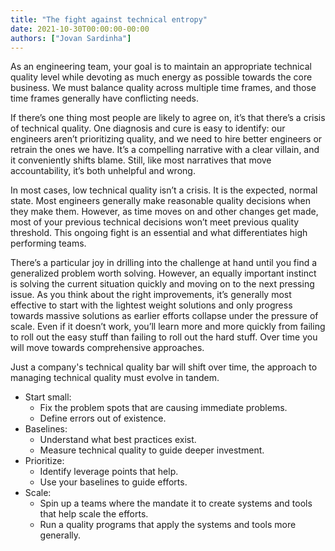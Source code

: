 ```yaml
---
title: "The fight against technical entropy"
date: 2021-10-30T00:00:00-00:00
authors: ["Jovan Sardinha"]
---
```


As an engineering team, your goal is to maintain an appropriate technical quality level while devoting as much energy as possible towards the core business. We must balance quality across multiple time frames, and those time frames generally have conflicting needs.

If there’s one thing most people are likely to agree on, it’s that there’s a crisis of technical quality. One diagnosis and cure is easy to identify: our engineers aren’t prioritizing quality, and we need to hire better engineers or retrain the ones we have. It’s a compelling narrative with a clear villain, and it conveniently shifts blame. Still, like most narratives that move accountability, it’s both unhelpful and wrong.

In most cases, low technical quality isn’t a crisis. It is the expected, normal state. Most engineers generally make reasonable quality decisions when they make them. However, as time moves on and other changes get made, most of your previous technical decisions won’t meet previous quality threshold. This ongoing fight is an essential and what differentiates high performing teams.

There’s a particular joy in drilling into the challenge at hand until you find a generalized problem worth solving. However, an equally important instinct is solving the current situation quickly and moving on to the next pressing issue. As you think about the right improvements, it’s generally most effective to start with the lightest weight solutions and only progress towards massive solutions as earlier efforts collapse under the pressure of scale. Even if it doesn’t work, you’ll learn more and more quickly from failing to roll out the easy stuff than failing to roll out the hard stuff. Over time you will move towards comprehensive approaches.

Just a company's technical quality bar will shift over time, the approach to managing technical quality must evolve in tandem.

* Start small:
  * Fix the problem spots that are causing immediate problems.
  * Define errors out of existence.
* Baselines:
  * Understand what best practices exist.
  * Measure technical quality to guide deeper investment.
* Prioritize:
  * Identify leverage points that help.
  * Use your baselines to guide efforts.
* Scale:
  * Spin up a teams where the mandate it to create systems and tools that help scale the efforts.
  * Run a quality programs that apply the systems and tools more generally.